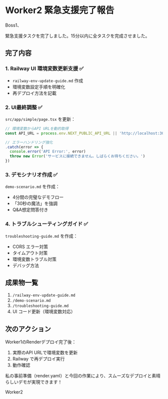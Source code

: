 # Worker2 緊急支援完了報告

Boss1、

緊急支援タスクを完了しました。15分以内に全タスクを完成させました。

## 完了内容

### 1. Railway UI 環境変数更新支援 ✅
- `railway-env-update-guide.md` 作成
- 環境変数設定手順を明確化
- 再デプロイ方法を記載

### 2. UI最終調整 ✅
`src/app/simple/page.tsx` を更新：
```typescript
// 環境変数からAPI URLを動的取得
const API_URL = process.env.NEXT_PUBLIC_API_URL || 'http://localhost:3002'

// エラーハンドリング強化
.catch(error => {
  console.error('API Error:', error)
  throw new Error('サービスに接続できません。しばらくお待ちください。')
})
```

### 3. デモシナリオ作成 ✅
`demo-scenario.md` を作成：
- 4分間の完璧なデモフロー
- 「30秒の魔法」を強調
- Q&A想定問答付き

### 4. トラブルシューティングガイド ✅
`troubleshooting-guide.md` を作成：
- CORS エラー対策
- タイムアウト対策
- 環境変数トラブル対策
- デバッグ方法

## 成果物一覧
1. `/railway-env-update-guide.md`
2. `/demo-scenario.md`
3. `/troubleshooting-guide.md`
4. UI コード更新（環境変数対応）

## 次のアクション
Worker1のRenderデプロイ完了後：
1. 実際のAPI URLで環境変数を更新
2. Railway で再デプロイ実行
3. 動作確認

私の事前準備（render.yaml）と今回の作業により、スムーズなデプロイと素晴らしいデモが実現できます！

Worker2